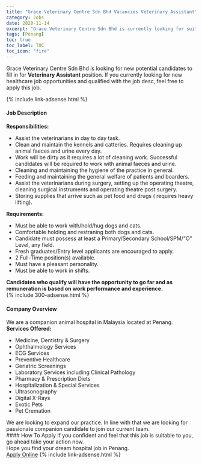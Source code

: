 ```yaml
---
title: "Grace Veterinary Centre Sdn Bhd Vacancies Veterinary Assistant" 
category: Jobs 
date: 2020-11-14 
excerpt: "Grace Veterinary Centre Sdn Bhd is currently looking for suitable person to fill in the Veterinary Assistant which positioned at Penang" 
tags: [Penang] 
toc: true 
toc_label: TOC 
toc_icon: "fire" 
--- 
```


<p>Grace Veterinary Centre Sdn Bhd is looking for new potential candidates to fill in for <b>Veterinary Assistant</b> position. If you currently looking for new healthcare job opportunities and qualified with the job desc, feel free to apply this job.
</p>{% include link-adsense.html %} 
<div><div><div><h4>Job Description</h4></div></div><div><div><span><div><div><strong>Responsibilities:</strong></div><ul><li>Assist the veterinarians in day to day task.</li><li>Clean and maintain the kennels and catteries. Requires cleaning up animal faeces and urine every day.</li><li>Work will be dirty as it requires a lot of cleaning work. Successful candidates will be required to work with animal faeces and urine.</li><li>Cleaning and maintaining the hygiene of the practice in general.</li><li>Feeding and maintaining the general welfare of patients and boarders.</li><li>Assist the veterinarians during surgery, setting up the operating theatre, cleaning surgical instruments and operating theatre post surgery.</li><li>Storing supplies that arrive such as pet food and drugs ( requires heavy lifting).</li></ul><div><strong>Requirements:</strong></div><div><ul><li>Must be able to work with/hold/hug dogs and cats.</li><li>Comfortable holding and restraning both dogs and cats.</li><li>Candidate must possess at least a Primary/Secondary School/SPM/"O" Level, any field.</li><li>Fresh graduates/Entry level applicants are encouraged to apply.</li><li>2 Full-Time position(s) available.</li><li>Must have a pleasant personality.</li><li>Must be able to work in shifts.</li></ul><div><strong>Candidates who qualify will have the opportunity to go far and as remuneration is based on work performance and experience.</strong></div></div></div></span></div></div></div> 
{% include 300-adsense.html %} 
<div><div><div><h4>Company Overview</h4></div></div><div><div><span><div><div>We are a companion animal hospital in Malaysia located at Penang.</div>
<div><strong>Services Offered:</strong></div>
<ul>
<li>Medicine, Dentistry &amp; Surgery</li>
<li>Ophthalmology Services</li>
<li>ECG Services</li>
<li>Preventive Healthcare</li>
<li>Geriatric Screenings</li>
<li>Laboratory Services including Clinical Pathology</li>
<li>Pharmacy &amp; Prescription Diets</li>
<li>Hospitalization &amp; Special Services</li>
<li>Ultrasonography</li>
<li>Digital X-Rays</li>
<li>Exotic Pets</li>
<li>Pet Cremation</li>
</ul>
<div>We are looking to expand our practice. In line with that we are looking for passionate companion candidate to join our current team.</div></div></span></div></div></div> 
#### How To Apply 
If you confident and feel that this job is suitable to you, go ahead take your action now. <br/> 
Hope you find your dream hospital job in Penang. <br/> 
<a href="https://www.jobstreet.com.my/en/job/veterinary-assistant-4424162?jobId=jobstreet-my-job-4424162&sectionRank=1&token=0~0135f55e-a9e3-4fe4-a1c4-5e72bdd6b821&fr=SRP%20View%20In%20New%20Ta" class="btn btn--warning" target="_blank" rel="nofollow noopenner">Apply Online</a> 
{% include link-adsense.html %} 